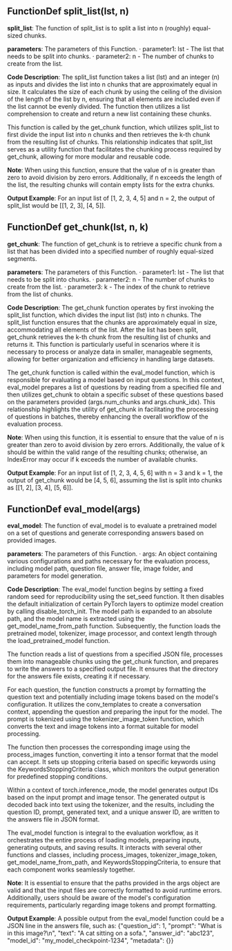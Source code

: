 ## FunctionDef split_list(lst, n)
**split_list**: The function of split_list is to split a list into n (roughly) equal-sized chunks.

**parameters**: The parameters of this Function.
· parameter1: lst - The list that needs to be split into chunks.
· parameter2: n - The number of chunks to create from the list.

**Code Description**: The split_list function takes a list (lst) and an integer (n) as inputs and divides the list into n chunks that are approximately equal in size. It calculates the size of each chunk by using the ceiling of the division of the length of the list by n, ensuring that all elements are included even if the list cannot be evenly divided. The function then utilizes a list comprehension to create and return a new list containing these chunks. 

This function is called by the get_chunk function, which utilizes split_list to first divide the input list into n chunks and then retrieves the k-th chunk from the resulting list of chunks. This relationship indicates that split_list serves as a utility function that facilitates the chunking process required by get_chunk, allowing for more modular and reusable code.

**Note**: When using this function, ensure that the value of n is greater than zero to avoid division by zero errors. Additionally, if n exceeds the length of the list, the resulting chunks will contain empty lists for the extra chunks.

**Output Example**: For an input list of [1, 2, 3, 4, 5] and n = 2, the output of split_list would be [[1, 2, 3], [4, 5]].
## FunctionDef get_chunk(lst, n, k)
**get_chunk**: The function of get_chunk is to retrieve a specific chunk from a list that has been divided into a specified number of roughly equal-sized segments.

**parameters**: The parameters of this Function.
· parameter1: lst - The list that needs to be split into chunks.
· parameter2: n - The number of chunks to create from the list.
· parameter3: k - The index of the chunk to retrieve from the list of chunks.

**Code Description**: The get_chunk function operates by first invoking the split_list function, which divides the input list (lst) into n chunks. The split_list function ensures that the chunks are approximately equal in size, accommodating all elements of the list. After the list has been split, get_chunk retrieves the k-th chunk from the resulting list of chunks and returns it. This function is particularly useful in scenarios where it is necessary to process or analyze data in smaller, manageable segments, allowing for better organization and efficiency in handling large datasets.

The get_chunk function is called within the eval_model function, which is responsible for evaluating a model based on input questions. In this context, eval_model prepares a list of questions by reading from a specified file and then utilizes get_chunk to obtain a specific subset of these questions based on the parameters provided (args.num_chunks and args.chunk_idx). This relationship highlights the utility of get_chunk in facilitating the processing of questions in batches, thereby enhancing the overall workflow of the evaluation process.

**Note**: When using this function, it is essential to ensure that the value of n is greater than zero to avoid division by zero errors. Additionally, the value of k should be within the valid range of the resulting chunks; otherwise, an IndexError may occur if k exceeds the number of available chunks.

**Output Example**: For an input list of [1, 2, 3, 4, 5, 6] with n = 3 and k = 1, the output of get_chunk would be [4, 5, 6], assuming the list is split into chunks as [[1, 2], [3, 4], [5, 6]].
## FunctionDef eval_model(args)
**eval_model**: The function of eval_model is to evaluate a pretrained model on a set of questions and generate corresponding answers based on provided images.

**parameters**: The parameters of this Function.
· args: An object containing various configurations and paths necessary for the evaluation process, including model path, question file, answer file, image folder, and parameters for model generation.

**Code Description**: The eval_model function begins by setting a fixed random seed for reproducibility using the set_seed function. It then disables the default initialization of certain PyTorch layers to optimize model creation by calling disable_torch_init. The model path is expanded to an absolute path, and the model name is extracted using the get_model_name_from_path function. Subsequently, the function loads the pretrained model, tokenizer, image processor, and context length through the load_pretrained_model function.

The function reads a list of questions from a specified JSON file, processes them into manageable chunks using the get_chunk function, and prepares to write the answers to a specified output file. It ensures that the directory for the answers file exists, creating it if necessary.

For each question, the function constructs a prompt by formatting the question text and potentially including image tokens based on the model's configuration. It utilizes the conv_templates to create a conversation context, appending the question and preparing the input for the model. The prompt is tokenized using the tokenizer_image_token function, which converts the text and image tokens into a format suitable for model processing.

The function then processes the corresponding image using the process_images function, converting it into a tensor format that the model can accept. It sets up stopping criteria based on specific keywords using the KeywordsStoppingCriteria class, which monitors the output generation for predefined stopping conditions.

Within a context of torch.inference_mode, the model generates output IDs based on the input prompt and image tensor. The generated output is decoded back into text using the tokenizer, and the results, including the question ID, prompt, generated text, and a unique answer ID, are written to the answers file in JSON format.

The eval_model function is integral to the evaluation workflow, as it orchestrates the entire process of loading models, preparing inputs, generating outputs, and saving results. It interacts with several other functions and classes, including process_images, tokenizer_image_token, get_model_name_from_path, and KeywordsStoppingCriteria, to ensure that each component works seamlessly together.

**Note**: It is essential to ensure that the paths provided in the args object are valid and that the input files are correctly formatted to avoid runtime errors. Additionally, users should be aware of the model's configuration requirements, particularly regarding image tokens and prompt formatting.

**Output Example**: A possible output from the eval_model function could be a JSON line in the answers file, such as:
{"question_id": 1, "prompt": "What is in this image?\n", "text": "A cat sitting on a sofa.", "answer_id": "abc123", "model_id": "my_model_checkpoint-1234", "metadata": {}}
